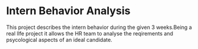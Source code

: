 # Intern Behavior Analysis
 This project describes the intern behavior during the given 3 weeks.Being a real llfe project it allows the HR team to analyse the reqirements and psycological aspects of an ideal candidate.
